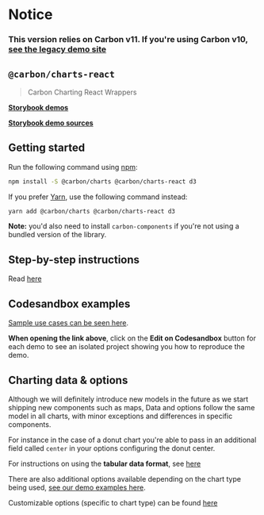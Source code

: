 # Notice

### This version relies on **Carbon v11**. If you're using Carbon v10, [see the legacy demo site](https://carbon-charts-0x.netlify.app)

## `@carbon/charts-react`

> Carbon Charting React Wrappers

**[Storybook demos](https://carbon-design-system.github.io/carbon-charts/react)**

**[Storybook demo sources](https://github.com/carbon-design-system/carbon-charts/tree/master/packages/core/demo/data)**

## Getting started

Run the following command using [npm](https://www.npmjs.com/):

```bash
npm install -S @carbon/charts @carbon/charts-react d3
```

If you prefer [Yarn](https://yarnpkg.com/en/), use the following command instead:

```bash
yarn add @carbon/charts @carbon/charts-react d3
```

**Note:** you'd also need to install `carbon-components` if you're not using a bundled version of
the library.

## Step-by-step instructions

Read
[here](https://carbon-design-system.github.io/carbon-charts/?path=/story/docs-getting-started--react)

## Codesandbox examples

[Sample use cases can be seen here](https://carbon-design-system.github.io/carbon-charts/react).

**When opening the link above**, click on the **Edit on Codesandbox** button for each demo to see an
isolated project showing you how to reproduce the demo.

## Charting data & options

Although we will definitely introduce new models in the future as we start shipping new components
such as maps, Data and options follow the same model in all charts, with minor exceptions and
differences in specific components.

For instance in the case of a donut chart you're able to pass in an additional field called `center`
in your options configuring the donut center.

For instructions on using the **tabular data format**, see
[here](https://carbon-design-system.github.io/carbon-charts/?path=/story/docs-tutorials--tabular-data-format)

There are also additional options available depending on the chart type being used,
[see our demo examples here](https://github.com/carbon-design-system/carbon-charts/tree/master/packages/core/demo/data).

Customizable options (specific to chart type) can be found
[here](https://carbon-design-system.github.io/carbon-charts/documentation/modules/_interfaces_charts_.html)
